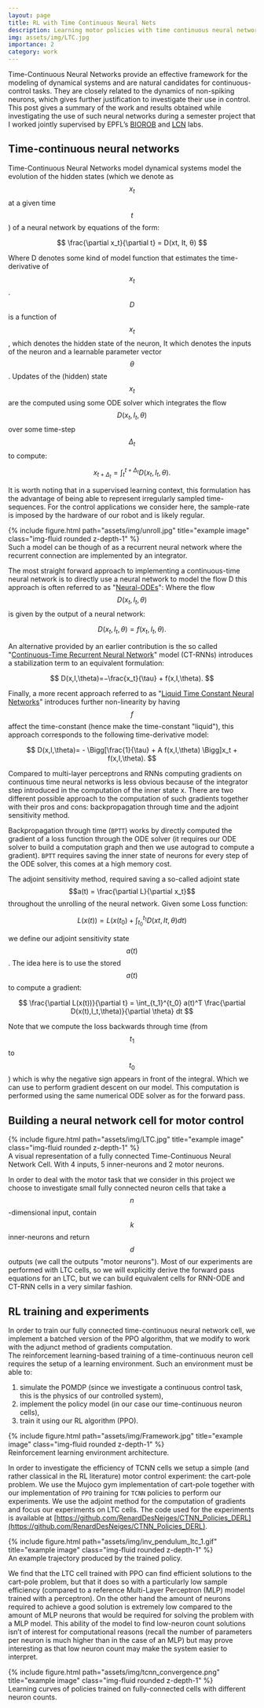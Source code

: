 ```yaml
---
layout: page
title: RL with Time Continuous Neural Nets
description: Learning motor policies with time continuous neural networks.
img: assets/img/LTC.jpg
importance: 2
category: work
---
```


Time-Continuous Neural Networks provide an effective framework for the modeling of dynamical systems and are natural candidates for continuous-control tasks. They are closely related to the dynamics of non-spiking neurons, which gives further justification to investigate their use in control. This post gives a summary of the work and results obtained while investigating the use of such neural networks during a semester project that I worked jointly supervised by EPFL’s [BIOROB](https://www.epfl.ch/labs/biorob/) and [LCN](https://www.epfl.ch/labs/lcn/) labs.

## Time-continuous neural networks

Time-Continuous Neural Networks model dynamical systems model the evolution of the hidden states (which we denote as $$x_t$$ at a given time $$t$$) of a neural network by equations of the form:


$$
\frac{\partial x_t}{\partial t} = D(xt, It, θ)
$$


Where D denotes some kind of model function that estimates the time-derivative of $$x_t$$. $$D$$ is a function of $$x_t$$, which denotes the hidden state of the neuron, It which denotes the inputs of the neuron and a learnable parameter vector $$\theta$$. Updates of the (hidden) state $$x_t$$ are the computed using some ODE solver which integrates the flow $$D(x_t, I_t, \theta)$$ over some time-step $$\Delta_t$$ to compute: 

$$
x_{t+\Delta_t} = \int^{t+\Delta_t}_t D(x_t, I_t, \theta).
$$

It is worth noting that in a supervised learning context, this formulation has the advantage of being able to represent irregularly sampled time-sequences. For the control applications we consider here, the sample-rate is imposed by the hardware of our robot and is likely regular.  

<div class="row">
    <div class="col-sm mt-3 mt-md-0">
        {% include figure.html path="assets/img/unroll.jpg" title="example image" class="img-fluid rounded z-depth-1" %}
    </div>
</div>
<div class="caption">
    Such a model can be though of as a recurrent neural network where the recurrent connection are implemented by an integrator.
</div>

The most straight forward approach to implementing a continuous-time neural network is to directly use a neural network to model the flow D this approach is often referred to as "[Neural-ODEs](https://arxiv.org/abs/1806.07366)":
Where the flow $$D(x_t, I_t, \theta)$$ is given by the output of a neural network:

$$
D(x_t, I_t, \theta) = f(x_t, I_t, θ).
$$

An alternative provided by an earlier contribution is the so called "[Continuous-Time Recurrent Neural Network](https://www.sciencedirect.com/science/article/abs/pii/S089360800580125X)" model (CT-RNNs) introduces a stabilization term to an equivalent formulation:

$$
D(x,I,\theta)=−\frac{x_t}{\tau} + f(x,I,\theta).
$$

Finally, a more recent approach referred to as "[Liquid Time Constant Neural Networks](https://arxiv.org/abs/2006.04439)" introduces further non-linearity by having $$f$$ affect the time-constant (hence make the time-constant "liquid"), this approach corresponds to the following time-derivative model:

$$
D(x,I,\theta)= - \Bigg[\frac{1}{\tau} +  A f(x,I,\theta) \Bigg]x_t +  f(x,I,\theta).
$$

Compared to multi-layer perceptrons and RNNs computing gradients on continuous time neural networks is less obvious because of the integrator step introduced in the computation of the inner state x. There are two different possible approach to the computation of such gradients together with their pros and cons: backpropagation through time and the adjoint sensitivity method.

Backpropagation through time (`BPTT`) works by directly computed the gradient of a loss function through the ODE solver (it requires our ODE solver to build a computation graph and then we use autograd to compute a gradient). `BPTT` requires saving the inner state of neurons for every step of the ODE solver, this comes at a high memory cost.


The adjoint sensitivity method, required saving a so-called adjoint state $$a(t) = \frac{\partial L}{\partial x_t}$$ throughout the unrolling of the neural network. Given some Loss function:

$$
L(x(t)) = L \Bigg( x(t_0) + \int_{t_0}^{t_1} D(xt, It, θ) dt\Bigg)
$$

we define our adjoint sensitivity state  $$a(t)$$. The idea here is to use the stored  $$a(t)$$ to compute a gradient:

$$
\frac{\partial L(x(t))}{\partial t} = \int_{t_1}^{t_0} a(t)^T \frac{\partial D(x(t),I_t,\theta)}{\partial \theta} dt
$$

Note that we compute the loss backwards through time (from $$t_1$$ to $$t_0$$) which is why the negative sign appears in front of the integral. Which we can use to perform gradient descent on our model. 
This computation is performed using the same numerical ODE solver as for the forward pass.

## Building a neural network cell for motor control

<div class="row">
    <div class="col-sm mt-3 mt-md-0">
        {% include figure.html path="assets/img/LTC.jpg" title="example image" class="img-fluid rounded z-depth-1" %}
    </div>
</div>
<div class="caption">
    A visual representation of a fully connected Time-Continuous Neural Network Cell. With 4 inputs, 5 inner-neurons and 2 motor neurons.
</div>


In order to deal with the motor task that we consider in this project we choose to investigate small fully connected neuron cells that take a $$n$$-dimensional input, contain $$k$$ inner-neurons and return $$d$$ outputs (we call the outputs "motor neurons"). Most of our experiments are performed with LTC cells, so we will explicitly derive the forward pass equations for an LTC, but we can build equivalent cells for RNN-ODE and CT-RNN cells in a very similar fashion.

## RL training and experiments

In order to train our fully connected time-continuous neural network cell, we implement a batched version of the PPO algorithm, that we modify to work with the adjunct method of gradients computation.  
The reinforcement learning-based training of a time-continuous neuron cell requires the setup of a learning environment. Such an environment must be able to:
1. simulate the POMDP (since we investigate a continuous control task, this is the physics of our controlled system),
2. implement the policy model (in our case our time-continuous neuron cells),
3. train it using our RL algorithm (PPO).


<div class="row">
    <div class="col-sm mt-3 mt-md-0">
        {% include figure.html path="assets/img/Framework.jpg" title="example image" class="img-fluid rounded z-depth-1" %}
    </div>
</div>
<div class="caption">
    Reinforcement learning environment architecture.
</div>


In order to investigate the efficiency of TCNN cells we setup a simple (and rather classical in the RL literature) motor control experiment: the cart-pole problem. We use the Mujoco gym implementation of cart-pole together with our implementation of `PPO` training for `TCNN` policies to perform our experiments. We use the adjoint method for the computation of gradients and focus our experiments on LTC cells. The code used for the experiments is available at [https://github.com/RenardDesNeiges/CTNN_Policies_DERL](https://github.com/RenardDesNeiges/CTNN_Policies_DERL).


<div class="row center">
    <div class="col-sm mt-3 mt-md-0">
        {% include figure.html path="assets/img/inv_pendulum_ltc_1.gif" title="example image" class="img-fluid rounded z-depth-1" %}
    </div>
</div>
<div class="caption">
    An example trajectory produced by the trained policy.
</div>


We find that the LTC cell trained with PPO can find efficient solutions to the cart-pole problem, but that it does so with a particularly low sample efficiency (compared to a reference Multi-Layer Perceptron (MLP) model trained with a perceptron). On the other hand the amount of neurons required to achieve a good solution is extremely low compared to the amount of MLP neurons that would be required for solving the problem with a MLP model. This ability of the model to find low-neuron count solutions isn’t of interest for computational reasons (recall the number of parameters per neuron is much higher than in the case of an MLP) but may prove interesting as that low neuron count may make the system easier to interpret.


<div class="row">
    <div class="col-sm mt-3 mt-md-0">
        {% include figure.html path="assets/img/tcnn_convergence.png" title="example image" class="img-fluid rounded z-depth-1" %}
    </div>
</div>
<div class="caption">
    Learning curves of policies trained on fully-connected cells with different neuron counts.
</div>
